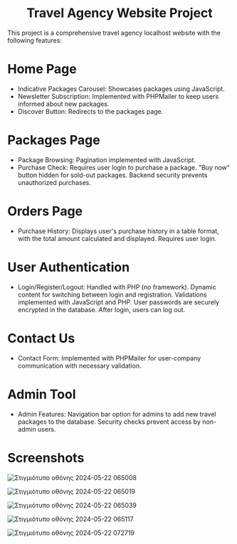 <h1 align="center">Travel Agency Website Project</h1>
This project is a comprehensive travel agency localhost website with the following features:

# Home Page
- Indicative Packages Carousel: Showcases packages using JavaScript.
- Newsletter Subscription: Implemented with PHPMailer to keep users informed about new packages.
- Discover Button: Redirects to the packages page.
  
# Packages Page
- Package Browsing: Pagination implemented with JavaScript.
- Purchase Check: Requires user login to purchase a package. "Buy now" button hidden for sold-out packages. Backend security prevents unauthorized purchases.
  
# Orders Page
- Purchase History: Displays user's purchase history in a table format, with the total amount calculated and displayed. Requires user login.
  
# User Authentication
- Login/Register/Logout: Handled with PHP (no framework). Dynamic content for switching between login and registration. Validations implemented with JavaScript and PHP. User passwords are securely encrypted in the database. After login, users can log out.
  
# Contact Us
- Contact Form: Implemented with PHPMailer for user-company communication with necessary validation.
  
# Admin Tool
- Admin Features: Navigation bar option for admins to add new travel packages to the database. Security checks prevent access by non-admin users.

# Screenshots

![Στιγμιότυπο οθόνης 2024-05-22 065008](https://github.com/deltapi97/Travel-Agency-Website/assets/94329053/e5ef3cf9-7dc0-480a-919b-5f40395447cb)

![Στιγμιότυπο οθόνης 2024-05-22 065019](https://github.com/deltapi97/Travel-Agency-Website/assets/94329053/8cafd185-8aea-4db3-a511-e3bd04ef2555)

![Στιγμιότυπο οθόνης 2024-05-22 065039](https://github.com/deltapi97/Travel-Agency-Website/assets/94329053/0f671a7f-b568-4a6b-a101-86819581292e)

![Στιγμιότυπο οθόνης 2024-05-22 065117](https://github.com/deltapi97/Travel-Agency-Website/assets/94329053/07d14cb1-b6a2-4fa5-ae1b-a7c49b2fdc58)

![Στιγμιότυπο οθόνης 2024-05-22 072719](https://github.com/deltapi97/Travel-Agency-Website/assets/94329053/167b925f-b2a7-4bab-b48e-7baea6fcd317)
